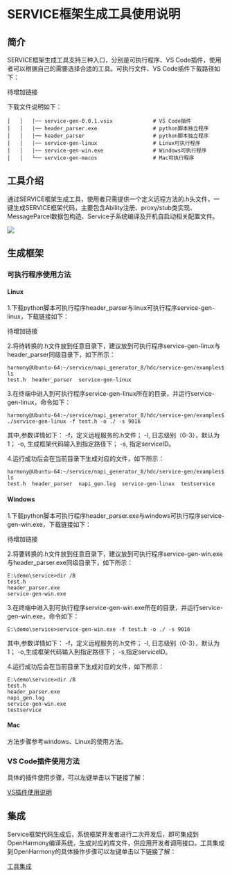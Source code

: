 # SERVICE框架生成工具使用说明
## 简介

SERVICE框架生成工具支持三种入口，分别是可执行程序、VS Code插件，使用者可以根据自己的需要选择合适的工具。可执行文件、VS Code插件下载路径如下：

待增加链接

下载文件说明如下：

	│   │   |── service-gen-0.0.1.vsix             # VS Code插件
	│   │   |── header_parser.exe                  # python脚本独立程序
	│   │   |── header_parser                      # python脚本独立程序
	│   │   |── service-gen-linux                  # Linux可执行程序 
	│   │   |── service-gen-win.exe                # Windows可执行程序    
	│   │   └── service-gen-macos                  # Mac可执行程序                

## 工具介绍

通过SERVICE框架生成工具，使用者只需提供一个定义远程方法的.h头文件，一键生成SERVICE框架代码，主要包含Ability注册、proxy/stub类实现、MessageParcel数据包构造、Service子系统编译及开机自启动相关配置文件。

![](../figures/pic-service-frm.png)

## 生成框架

### 可执行程序使用方法
#### Linux

1.下载python脚本可执行程序header_parser与linux可执行程序service-gen-linux，下载链接如下：

待增加链接

2.将待转换的.h文件放到任意目录下，建议放到可执行程序service-gen-linux与header_parser同级目录下，如下所示：

	harmony@Ubuntu-64:~/service/napi_generator_8/hdc/service-gen/examples$ ls
	test.h  header_parser  service-gen-linux

3.在终端中进入到可执行程序service-gen-linux所在的目录，并运行service-gen-linux，命令如下：

	harmony@Ubuntu-64:~/service/napi_generator_8/hdc/service-gen/examples$ ./service-gen-linux -f test.h -o ./ -s 9016 

其中,参数详情如下：
  -f，定义远程服务的.h文件；
  -l, 日志级别（0-3），默认为1；
  -o, 生成框架代码输入到指定路径下；
  -s, 指定serviceID。

4.运行成功后会在当前目录下生成对应的文件，如下所示：

	harmony@Ubuntu-64:~/service/napi_generator_8/hdc/service-gen/examples$ ls
	test.h  header_parser  napi_gen.log  service-gen-linux  testservice

#### Windows

1.下载python脚本可执行程序header_parser.exe与windows可执行程序service-gen-win.exe，下载链接如下：

待增加链接

2.将要转换的.h文件放到任意目录下，建议放到可执行程序service-gen-win.exe与header_parser.exe同级目录下，如下所示：

	E:\demo\service>dir /B
	test.h
	header_parser.exe
	service-gen-win.exe

3.在终端中进入到可执行程序service-gen-win.exe所在的目录，并运行service-gen-win.exe，命令如下：

	E:\demo\service>service-gen-win.exe -f test.h -o ./ -s 9016 

其中,参数详情如下：
  -f，定义远程服务的.h文件；
  -l, 日志级别（0-3），默认为1；
  -o,生成框架代码输入到指定路径下；
  -s,指定serviceID。

4.运行成功后会在当前目录下生成对应的文件，如下所示：

	E:\demo\service>dir /B
	test.h
	header_parser.exe
	napi_gen.log
	service-gen-win.exe
	testservice

#### Mac

方法步骤参考windows、Linux的使用方法。

### VS Code插件使用方法

具体的插件使用步骤，可以左键单击以下链接了解：

[VS插件使用说明](https://gitee.com/openharmony/napi_generator/tree/master/hdc/service/service_vs_plugin/docs/INSTRUCTION_ZH.md)

## 集成

Service框架代码生成后，系统框架开发者进行二次开发后，即可集成到OpenHarmony编译系统，生成对应的库文件，供应用开发者调用接口。工具集成到OpenHarmony的具体操作步骤可以左键单击以下链接了解：

 [工具集成](https://gitee.com/openharmony/napi_generator/blob/master/hdc/service/docs/ENSEMBLE_METHOD_ZH.md)

